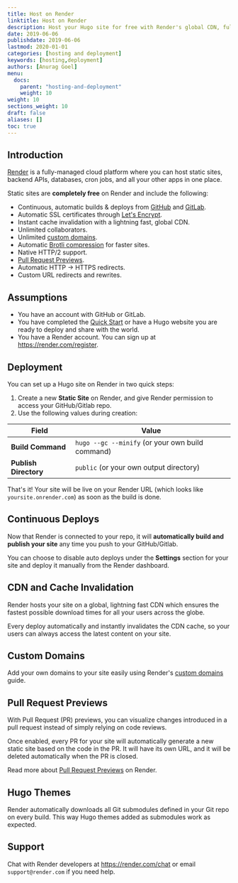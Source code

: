 ```yaml
---
title: Host on Render
linktitle: Host on Render
description: Host your Hugo site for free with Render's global CDN, fully-managed SSL and auto deploys from GitHub.
date: 2019-06-06
publishdate: 2019-06-06
lastmod: 2020-01-01
categories: [hosting and deployment]
keywords: [hosting,deployment]
authors: [Anurag Goel]
menu:
  docs:
    parent: "hosting-and-deployment"
    weight: 10
weight: 10
sections_weight: 10
draft: false
aliases: []
toc: true
---
```


## Introduction

[Render](https://render.com) is a fully-managed cloud platform where you can host static sites, backend APIs, databases, cron jobs, and all your other apps in one place.

Static sites are **completely free** on Render and include the following:

- Continuous, automatic builds & deploys from [GitHub](https://render.com/docs/github) and [GitLab](https://render.com/docs/gitlab).
- Automatic SSL certificates through [Let's Encrypt](https://letsencrypt.org).
- Instant cache invalidation with a lightning fast, global CDN.
- Unlimited collaborators.
- Unlimited [custom domains](https://render.com/docs/custom-domains).
- Automatic [Brotli compression](https://en.wikipedia.org/wiki/Brotli) for faster sites.
- Native HTTP/2 support.
- [Pull Request Previews](https://render.com/docs/pull-request-previews).
- Automatic HTTP → HTTPS redirects.
- Custom URL redirects and rewrites.

## Assumptions

* You have an account with GitHub or GitLab.
* You have completed the [Quick Start][] or have a Hugo website you are ready to deploy and share with the world.
* You have a Render account. You can sign up at https://render.com/register.

## Deployment

You can set up a Hugo site on Render in two quick steps:

1. Create a new **Static Site** on Render, and give Render permission to access your GitHub/Gitlab repo.
2. Use the following values during creation:

  Field                | Value
  -------------------  |  -------------------
 **Build Command**     | `hugo --gc --minify` (or your own build command)
 **Publish Directory** | `public` (or your own output directory)

That's it! Your site will be live on your Render URL (which looks like `yoursite.onrender.com`) as soon as the build is done.

## Continuous Deploys

Now that Render is connected to your repo, it will **automatically build and publish your site** any time you push to your GitHub/Gitlab.

You can choose to disable auto deploys under the **Settings** section for your site and deploy it manually from the Render dashboard.

## CDN and Cache Invalidation

Render hosts your site on a global, lightning fast CDN which ensures the fastest possible download times for all your users across the globe.

Every deploy automatically and instantly invalidates the CDN cache, so your users can always access the latest content on your site.

## Custom Domains

Add your own domains to your site easily using Render's [custom domains](https://render.com/docs/custom-domains) guide.

## Pull Request Previews

With Pull Request (PR) previews, you can visualize changes introduced in a pull request instead of simply relying on code reviews.

Once enabled, every PR for your site will automatically generate a new static site based on the code in the PR. It will have its own URL, and it will be deleted automatically when the PR is closed.

Read more about [Pull Request Previews](https://render.com/docs/pull-request-previews) on Render.

## Hugo Themes

Render automatically downloads all Git submodules defined in your Git repo on every build. This way Hugo themes added as submodules work as expected.

## Support

Chat with Render developers at https://render.com/chat or email `support@render.com` if you need help.


[Quick Start]: /getting-started/quick-start/

